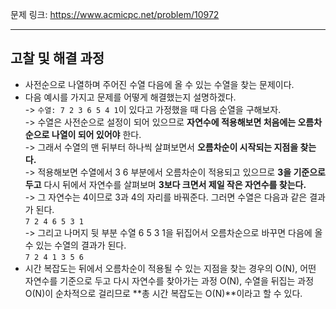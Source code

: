 문제 링크: https://www.acmicpc.net/problem/10972
- - -
## 고찰 및 해결 과정 
- 사전순으로 나열하며 주어진 수열 다음에 올 수 있는 수열을 찾는 문제이다.  
- 다음 예시를 가지고 문제를 어떻게 해결했는지 설명하겠다.  
  -> ```수열: 7 2 3 6 5 4 1```이 있다고 가정했을 때 다음 순열을 구해보자.  
  -> 수열은 사전순으로 설정이 되어 있으므로 **자연수에 적용해보면 처음에는 오름차순으로 나열이 되어 있어야** 한다.  
  -> 그래서 수열의 맨 뒤부터 하나씩 살펴보면서 **오름차순이 시작되는 지점을 찾는다.**  
  -> 적용해보면 수열에서 3 6 부분에서 오름차순이 적용되고 있으므로 **3을 기준으로 두고** 다시 뒤에서 자연수를 살펴보며 **3보다 크면서 제일 작은 자연수를 찾는다.**  
  -> 그 자연수는 4이므로 3과 4의 자리를 바꿔준다. 그러면 수열은 다음과 같은 결과가 된다.  
    ```7 2 4 6 5 3 1```  
  -> 그리고 나머지 뒷 부분 수열 6 5 3 1을 뒤집어서 오름차순으로 바꾸면 다음에 올 수 있는 수열의 결과가 된다.  
    ```7 2 4 1 3 5 6```  
- 시간 복잡도는 뒤에서 오름차순이 적용될 수 있는 지점을 찾는 경우의 O(N), 어떤 자연수를 기준으로 두고 다시 자연수를 찾아가는 과정 O(N), 수열을 뒤집는 과정 O(N)이 순차적으로 걸리므로 **총 시간 복잡도는 O(N)**이라고 할 수 있다.  